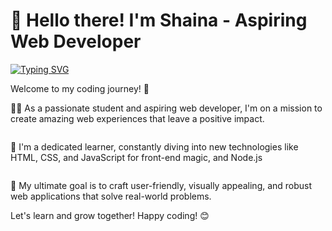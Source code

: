 # 👋 Hello there! I'm Shaina - Aspiring Web Developer 
[![Typing SVG](https://readme-typing-svg.demolab.com?font=Fira+Code&pause=1000&color=3651a8&vCenter=true&width=435&lines=Welcome+to+my+GitHub+page;Checkout+my+projects; )](https://in.linkedin.com/in/shaina-bhardwaj-84a66a202)


Welcome to my coding journey! 🚀

👩‍🎓 As a passionate student and aspiring web developer, I'm on a mission to create amazing web experiences that leave a positive impact. 
<div style="animation: bounce 2s infinite;">
  <p>
    
🌱 I'm a dedicated learner, constantly diving into new technologies like HTML, CSS, and JavaScript for front-end magic, and Node.js
  </p>
</div>


🎯 My ultimate goal is to craft user-friendly, visually appealing, and robust web applications that solve real-world problems. 

Let's learn and grow together! Happy coding! 😊
<style>
  @keyframes bounce {
    0%, 20%, 50%, 80%, 100% {
      transform: translateY(0);
    }
    40% {
      transform: translateY(-10px);
    }
    60% {
      transform: translateY(-5px);
    }
  }

  /* Style the bouncing div */
  div {
    display: inline-block;
  }
</style>
